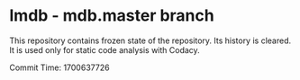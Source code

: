 # lmdb - mdb.master branch

This repository contains frozen state of the repository.
Its history is cleared. It is used only for static code
analysis with Codacy.

Commit Time: 1700637726
